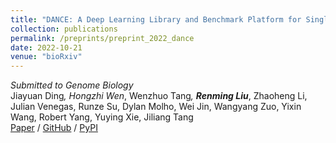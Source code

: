 ```yaml
---
title: "DANCE: A Deep Learning Library and Benchmark Platform for Single-Cell Analysis"
collection: publications
permalink: /preprints/preprint_2022_dance
date: 2022-10-21
venue: "bioRxiv"
---
```

*Submitted to Genome Biology*\
Jiayuan Ding<sup>*</sup>, Hongzhi Wen<sup>*</sup>, Wenzhuo Tang<sup>*</sup>, **Renming Liu**<sup>*</sup>, Zhaoheng Li, Julian Venegas, Runze Su, Dylan Molho, Wei Jin, Wangyang Zuo, Yixin Wang, Robert Yang, Yuying Xie, Jiliang Tang\
[Paper](https://www.biorxiv.org/content/10.1101/2022.10.19.512741v3.abstract)
/ [GitHub](https://github.com/OmicsML/dance)
/ [PyPI](https://pypi.org/project/pydance/)
